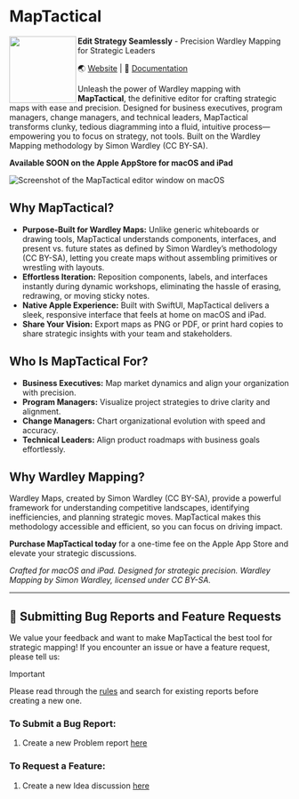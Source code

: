 # MapTactical

<img src="https://github.com/user-attachments/assets/3459cd20-91e6-4f54-ad8a-f3e816bf5895" align="left" width="120"> 

**Edit Strategy Seamlessly** - Precision Wardley Mapping for Strategic Leaders

🌏 [Website](https://www.syntactical.com.au/maptactical) | 📗 [Documentation](https://www.syntactical.com.au/maptactical/docs)

Unleash the power of Wardley mapping with **MapTactical**, the definitive editor for crafting strategic maps with ease and precision. Designed for business executives, program managers, change managers, and technical leaders, MapTactical transforms clunky, tedious diagramming into a fluid, intuitive process—empowering you to focus on strategy, not tools. Built on the Wardley Mapping methodology by Simon Wardley (CC BY-SA).

**Available SOON on the Apple AppStore for macOS and iPad**

![Screenshot of the MapTactical editor window on macOS](https://github.com/user-attachments/assets/cb0c4fe2-26c8-4444-b60a-cabcc3bbf82f)

## Why MapTactical?
- **Purpose-Built for Wardley Maps:** Unlike generic whiteboards or drawing tools, MapTactical understands components, interfaces, and present vs. future states as defined by Simon Wardley’s methodology (CC BY-SA), letting you create maps without assembling primitives or wrestling with layouts.
- **Effortless Iteration:** Reposition components, labels, and interfaces instantly during dynamic workshops, eliminating the hassle of erasing, redrawing, or moving sticky notes.
- **Native Apple Experience:** Built with SwiftUI, MapTactical delivers a sleek, responsive interface that feels at home on macOS and iPad.
- **Share Your Vision:** Export maps as PNG or PDF, or print hard copies to share strategic insights with your team and stakeholders.

## Who Is MapTactical For?
- **Business Executives:** Map market dynamics and align your organization with precision.
- **Program Managers:** Visualize project strategies to drive clarity and alignment.
- **Change Managers:** Chart organizational evolution with speed and accuracy.
- **Technical Leaders:** Align product roadmaps with business goals effortlessly.

## Why Wardley Mapping?
Wardley Maps, created by Simon Wardley (CC BY-SA), provide a powerful framework for understanding competitive landscapes, identifying inefficiencies, and planning strategic moves. MapTactical makes this methodology accessible and efficient, so you can focus on driving impact.

**Purchase MapTactical today** for a one-time fee on the Apple App Store and elevate your strategic discussions.

*Crafted for macOS and iPad. Designed for strategic precision. Wardley Mapping by Simon Wardley, licensed under CC BY-SA.*

---

## 📝 Submitting Bug Reports and Feature Requests

We value your feedback and want to make MapTactical the best tool for strategic mapping! If you encounter an issue or have a feature request, please tell us:

> [!IMPORTANT]
> Please read through the [rules](https://github.com/syntactical-code/maptactical/discussions/1) and search for existing reports before creating a new one.
  

### To Submit a Bug Report:
1. Create a new Problem report [here](../../discussions/new?category=problems)

### To Request a Feature:
1. Create a new Idea discussion [here](../../discussions/new?category=idea)

